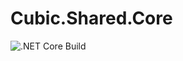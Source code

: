 # Cubic.Shared.Core






![.NET Core Build](https://github.com/nifix777/CubicSharedCore/workflows/.NET%20Core%20Build/badge.svg)
